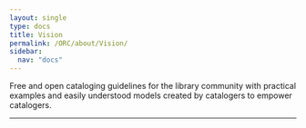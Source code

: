 ```yaml
---
layout: single
type: docs
title: Vision
permalink: /ORC/about/Vision/
sidebar:
  nav: "docs"
---
```


Free and open cataloging guidelines for the library community with
practical examples and easily understood models created by catalogers to
empower catalogers.

---
